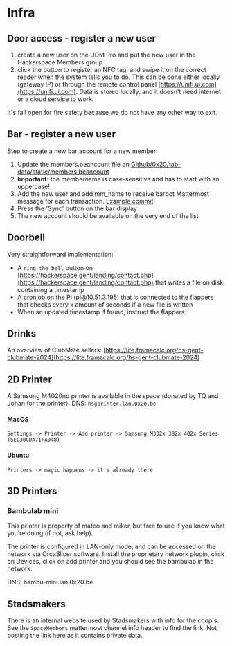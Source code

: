 # Infra

## Door access - register a new user

1. create a new user on the UDM Pro and put the new user in the Hackerspace Members group
2. click the button to register an NFC tag, and swipe it on the correct reader when the system tells you to do. This can be done either locally (gateway IP) or through the remote control panel [https://unifi.ui.com](https://unifi.ui.com). Data is stored locally, and it doesn't need internet or a cloud service to work.

It's fail open for fire safety because we do not have any other way to exit.

## Bar - register a new user
Step to create a new bar account for a new member:

1. Update the members.beancount file on [Github/0x20/tab-data/static/members.beancount](https://github.com/0x20/tab-data/blob/master/static/members.beancount)
2. **Important:** the membername is case-sensitive and has to start with an uppercase!
3. Add the new user and add mm_name to receive barbot Mattermost message for each transaction. [Example commit](https://github.com/0x20/tab-data/commit/a20cee70454b478addbb0c7481cba8d528829289)
4. Press the 'Sync' button on the bar display
5. The new account should be available on the very end of the list

## Doorbell

Very straightforward implementation:

* A `ring the bell` button on [https://hackerspace.gent/landing/contact.php](https://hackerspace.gent/landing/contact.php) that writes a file on disk containing a timestamp
* A cronjob on the Pi (pi@10.51.3.195) that is connected to the flappers that checks every x amount of seconds if a new file is written
* When an updated timestamp if found, instruct the flappers

## Drinks

An overview of ClubMate sellers: [https://lite.framacalc.org/hs-gent-clubmate-2024](https://lite.framacalc.org/hs-gent-clubmate-2024)

## 2D Printer

A Samsung M4020nd printer is available in the space (donated by TQ and Johan for the printer).
DNS: `hsgprinter.lan.0x20.be`
#### MacOS
`Settings -> Printer -> Add printer -> Samsung M332x 382x 402x Series (SEC30CDA71FA048)`
#### Ubuntu
`Printers -> magic happens -> it's already there`

## 3D Printers

### Bambulab mini

This printer is property of mateo and miker, but free to use if you know
what you're doing (if not, ask help).

The printer is configured in LAN-only mode, and can be accessed on the network
via OrcaSlicer software. Install the proprietary network plugin, click on
Devices, click on add printer and you should see the bambulab in the network.

DNS: bambu-mini.lan.0x20.be


## Stadsmakers

There is an internal website used by Stadsmakers with info for the coop's. See the `SpaceMembers` mattermost channel info header to find the link. Not posting the link here as it contains private data.
